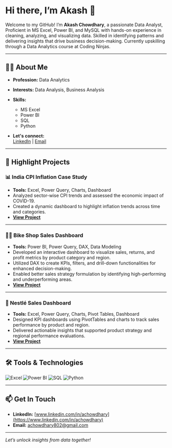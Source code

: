 # Hi there, I’m Akash 👋

Welcome to my GitHub! I’m **Akash Chowdhary**, a passionate Data Analyst, Proficient in MS Excel,
Power BI, and MySQL with hands-on experience in cleaning, analyzing, and visualizing data. Skilled in identifying
patterns and delivering insights that drive business decision-making. Currently upskilling through a Data Analytics
course at Coding Ninjas.

---

## 👨‍💻 About Me

- **Profession:** Data Analytics
- **Interests:** Data Analysis, Business Analysis
- **Skills:**  
  - MS Excel  
  - Power BI  
  - SQL  
  - Python  

- **Let's connect:**  
  [LinkedIn](https://www.linkedin.com/in/achowdhary) | [Email](mailto:achowdhary802@gmail.com)

---

## 🚀 Highlight Projects

### 📊 India CPI Inflation Case Study
- **Tools:** Excel, Power Query, Charts, Dashboard
- Analyzed sector-wise CPI trends and assessed the economic impact of COVID-19.
- Created a dynamic dashboard to highlight inflation trends across time and categories.
- **[View Project]()**

---

### 🚴‍♂️ Bike Shop Sales Dashboard
- **Tools:** Power BI, Power Query, DAX, Data Modeling
- Developed an interactive dashboard to visualize sales, returns, and profit metrics by product category and region.
- Utilized DAX to create KPIs, filters, and drill-down functionalities for enhanced decision-making.
- Enabled better sales strategy formulation by identifying high-performing and underperforming areas.
- **[View Project]()**

---

### 🍫 Nestlé Sales Dashboard
- **Tools:** Excel, Power Query, Charts, Pivot Tables, Dashboard
- Designed KPI dashboards using PivotTables and charts to track sales performance by product and region.
- Delivered actionable insights that supported product strategy and regional performance evaluations.
- **[View Project]()**

---

## 🛠️ Tools & Technologies

![Excel](https://img.shields.io/badge/-Excel-217346?style=for-the-badge&logo=microsoft-excel&logoColor=white)
![Power BI](https://img.shields.io/badge/-Power%20BI-F2C811?style=for-the-badge&logo=powerbi&logoColor=white)
![SQL](https://img.shields.io/badge/-SQL-4479A1?style=for-the-badge&logo=postgresql&logoColor=white)
![Python](https://img.shields.io/badge/-Python-3776AB?style=for-the-badge&logo=python&logoColor=white)

---

## 📫 Get In Touch

- **LinkedIn:** [www.linkedin.com/in/achowdhary](https://www.linkedin.com/in/achowdhary)
- **Email:** [achowdhary802@gmail.com](mailto:achowdhary802@gmail.com)

---

*Let’s unlock insights from data together!*
